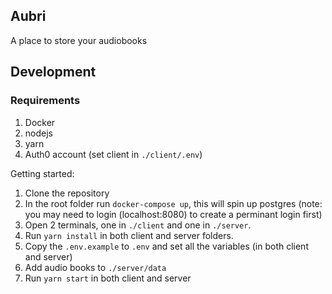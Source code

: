 ## Aubri

A place to store your audiobooks

## Development

### Requirements

1. Docker
2. nodejs
3. yarn
4. Auth0 account (set client in `./client/.env`)

Getting started:

1. Clone the repository
2. In the root folder run `docker-compose up`, this will spin up postgres (note: you may need to login (localhost:8080) to create a perminant login first)
3. Open 2 terminals, one in `./client` and one in `./server`.
4. Run `yarn install` in both client and server folders.
5. Copy the `.env.example` to `.env` and set all the variables (in both client and server)
6. Add audio books to `./server/data`
7. Run `yarn start` in both client and server
